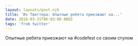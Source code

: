 ```yaml
---
layout: layouts/post.njk
title: 'Из Твиттера: Опытные ребята приезжают на...'
date: 2018-03-31T06:03:00.000Z
tags: 'from twitter'
---
```



Опытные ребята приезжают на #codefest со своим стулом
